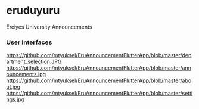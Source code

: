 # eruduyuru
Erciyes University Announcements

### User Interfaces

https://github.com/mtyuksel/EruAnnouncementFlutterApp/blob/master/department_selection.JPG
https://github.com/mtyuksel/EruAnnouncementFlutterApp/blob/master/announcements.jpg
https://github.com/mtyuksel/EruAnnouncementFlutterApp/blob/master/about.jpg
https://github.com/mtyuksel/EruAnnouncementFlutterApp/blob/master/settings.jpg

